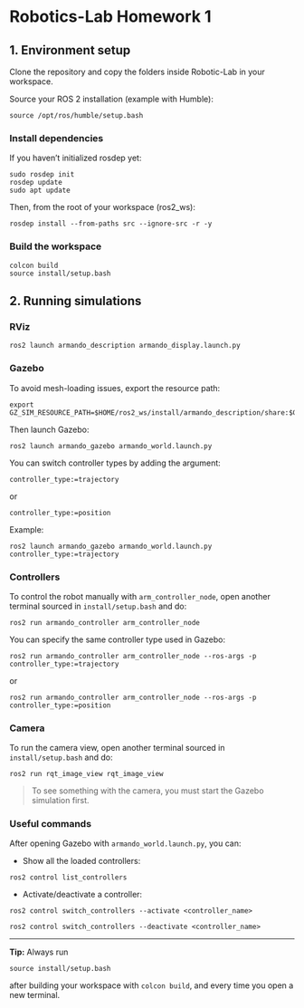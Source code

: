 

# Robotics-Lab Homework 1

## 1. Environment setup

Clone the repository and copy the folders inside Robotic-Lab in your workspace.

Source your ROS 2 installation (example with Humble):

```
source /opt/ros/humble/setup.bash
```

### Install dependencies

If you haven’t initialized rosdep yet:

```
sudo rosdep init
rosdep update
sudo apt update
```

Then, from the root of your workspace (ros2_ws):

```
rosdep install --from-paths src --ignore-src -r -y
```

### Build the workspace

```
colcon build
source install/setup.bash
```

## 2. Running simulations

### RViz

```
ros2 launch armando_description armando_display.launch.py
```

### Gazebo

To avoid mesh-loading issues, export the resource path:

```
export GZ_SIM_RESOURCE_PATH=$HOME/ros2_ws/install/armando_description/share:$GZ_SIM_RESOURCE_PATH
```

Then launch Gazebo:

```
ros2 launch armando_gazebo armando_world.launch.py
```

You can switch controller types by adding the argument:

```
controller_type:=trajectory
```
or
```
controller_type:=position
```

Example:

```
ros2 launch armando_gazebo armando_world.launch.py controller_type:=trajectory
```

### Controllers

To control the robot manually with `arm_controller_node`, open another terminal sourced in `install/setup.bash` and do:

```
ros2 run armando_controller arm_controller_node
```

You can specify the same controller type used in Gazebo:

```
ros2 run armando_controller arm_controller_node --ros-args -p controller_type:=trajectory
```
or
```
ros2 run armando_controller arm_controller_node --ros-args -p controller_type:=position
```

### Camera

To run the camera view, open another terminal sourced in `install/setup.bash` and do:

```
ros2 run rqt_image_view rqt_image_view
```

> To see something with the camera, you must start the Gazebo simulation first.

### Useful commands

After opening Gazebo with `armando_world.launch.py`, you can:

* Show all the loaded controllers:

```
ros2 control list_controllers
```

* Activate/deactivate a controller:

```
ros2 control switch_controllers --activate <controller_name>
```
```
ros2 control switch_controllers --deactivate <controller_name>
```

---

**Tip:** Always run

```
source install/setup.bash
```

after building your workspace with `colcon build`, and every time you open a new terminal.

